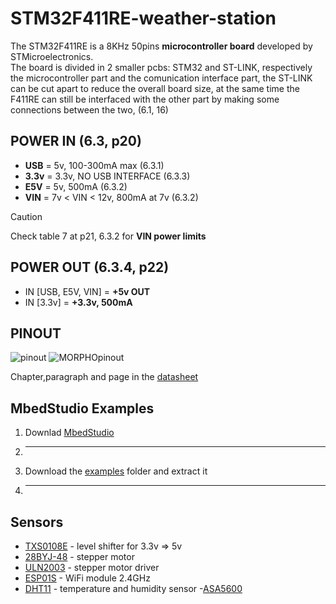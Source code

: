 # STM32F411RE-weather-station
The STM32F411RE is a 8KHz 50pins **microcontroller board** developed by STMicroelectronics. <br>
The board is divided in 2 smaller pcbs: STM32 and ST-LINK, respectively the microcontroller part and the comunication interface part, the ST-LINK can be cut apart to reduce the overall board size, at the same time the F411RE can still be interfaced with the other part by making some connections between the two, (6.1, 16)
## POWER IN (6.3, p20)
- **USB** = 5v, 100-300mA max (6.3.1)
- **3.3v** = 3.3v, NO USB INTERFACE (6.3.3)
- **E5V** = 5v, 500mA (6.3.2)
- **VIN** = 7v < VIN < 12v, 800mA at 7v (6.3.2)
> [!CAUTION]
> Check table 7 at p21, 6.3.2 for **VIN power limits**

## POWER OUT (6.3.4, p22)

- IN [USB, E5V, VIN] = **+5v OUT**
- IN [3.3v] = **+3.3v, 500mA**

## PINOUT
![pinout](https://github.com/SebsIII/STM32F411RE-weather-station/blob/main/datasheets/F411RE_pinout.png)
![MORPHOpinout](https://github.com/SebsIII/STM32F411RE-weather-station/blob/main/datasheets/F411RE_MORPHO_pinout.png)

Chapter,paragraph and page in the [datasheet](https://github.com/SebsIII/STM32F411RE-weather-station/blob/main/datasheets/nucleo64_Datasheet.pdf)

## MbedStudio Examples
1. Downlad [MbedStudio](https://os.mbed.com/studio/)
2. ---------
3. Download the [examples](https://drive.google.com/file/d/1rBYA-XJjp9Y93ywXcvRsEpWNB_xPoDUr/view?usp=share_link) folder and extract it
4. --------

## Sensors
- [TXS0108E](https://www.ti.com/lit/ds/symlink/txs0108e.pdf?ts=1740033092920&ref_url=https%253A%252F%252Fwww.ti.com%252Fproduct%252FTXS0108E) - level shifter for 3.3v => 5v
- [28BYJ-48](https://www.mouser.com/datasheet/2/758/stepd-01-data-sheet-1143075.pdf?srsltid=AfmBOor0JeeT5X12a_oRtEgDTfQxDhepoXjEc7EOESq1vM4Kv5rxR0na) - stepper motor
- [ULN2003](https://www.hadex.cz/spec/m513.pdf) - stepper motor driver
- [ESP01S](https://www.tutos.eu/vault/3506ESP8266_01S_Modul_Datenblatt.pdf) - WiFi module 2.4GHz
- [DHT11](https://components101.com/sensors/dht11-temperature-sensor) - temperature and humidity sensor 
-[ASA5600](https://files.seeedstudio.com/wiki/Grove-12-bit-Magnetic-Rotary-Position-Sensor-AS5600/res/Magnetic%20Rotary%20Position%20Sensor%20AS5600%20Datasheet.pdf)
